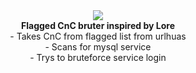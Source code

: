 
<div style="text-align: center;">
<img src="https://imgur.com/9JqpL2A.png"> </img><br>
<b> Flagged CnC bruter inspired by Lore</b><br>
- Takes CnC from flagged list from urlhuas<br>
- Scans for mysql service<br>
- Trys to bruteforce service login</div>
